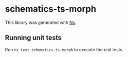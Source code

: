 # schematics-ts-morph

This library was generated with [Nx](https://nx.dev).

## Running unit tests

Run `nx test schematics-ts-morph` to execute the unit tests.
